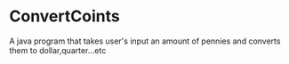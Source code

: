 # ConvertCoints
A java program that takes user's input an amount of pennies and converts them to dollar,quarter...etc

